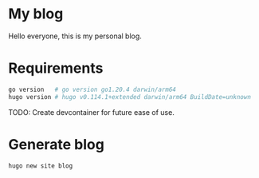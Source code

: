 # My blog

Hello everyone, this is my personal blog.


# Requirements

```bash
go version   # go version go1.20.4 darwin/arm64
hugo version # hugo v0.114.1+extended darwin/arm64 BuildDate=unknown
```

TODO: Create devcontainer for future ease of use.

# Generate blog 

```
hugo new site blog
```